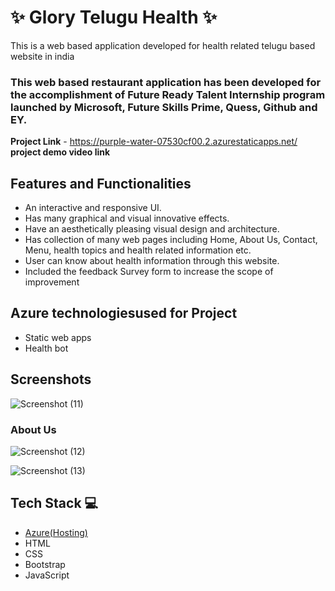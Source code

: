 # ✨ Glory Telugu Health  ✨

This is a web based application developed for health related telugu based website in india

### This web based restaurant application has been developed for the accomplishment of Future Ready Talent Internship program launched by Microsoft, Future Skills Prime, Quess, Github and EY.


**Project Link** - https://purple-water-07530cf00.2.azurestaticapps.net/
**project demo video link**

## Features and Functionalities

- An interactive and responsive UI.
- Has many graphical and visual innovative effects.
- Have an aesthetically pleasing visual design and architecture.
- Has collection of many web pages including Home, About Us, Contact, Menu, health topics and health related information etc.
- User can know about health information through this website.
- Included the feedback Survey form to increase the scope of improvement 

## Azure technologiesused for Project
- Static web apps
- Health bot

## Screenshots

 
   
![Screenshot (11)](https://user-images.githubusercontent.com/85351710/217597453-61052356-ae0f-41de-a217-bee56f8af60d.png)


### About Us 



![Screenshot (12)](https://user-images.githubusercontent.com/85351710/217600432-2a790a4d-cedc-47fa-bd45-b005247b80b5.png)


![Screenshot (13)](https://user-images.githubusercontent.com/85351710/217600469-f7a6111f-a853-40ad-b0e8-5a94e7e09aa9.png)



## Tech Stack 💻

- [Azure(Hosting)](https://azure.microsoft.com/en-in/features/azure-portal/)
- HTML
- CSS
- Bootstrap
- JavaScript
